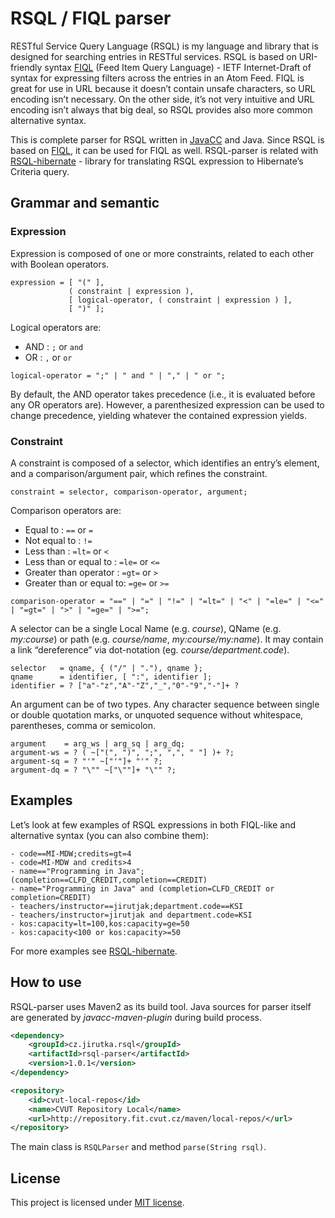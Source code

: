 # RSQL / FIQL parser

RESTful Service Query Language (RSQL) is my language and library that is designed for searching entries in RESTful services. RSQL is based on URI-friendly syntax [FIQL](http://tools.ietf.org/html/draft-nottingham-atompub-fiql-00) (Feed Item Query Language) - IETF Internet-Draft of syntax for expressing filters across the entries in an Atom Feed. FIQL is great for use in URL because it doesn’t contain unsafe characters, so URL encoding isn’t necessary. On the other side, it’s not very intuitive and URL encoding isn’t always that big deal, so RSQL provides also more common alternative syntax.

This is complete parser for RSQL written in [JavaCC](http://javacc.java.net/) and Java. Since RSQL is based on [FIQL](http://tools.ietf.org/html/draft-nottingham-atompub-fiql-00), it can be used for FIQL as well. RSQL-parser is related with [RSQL-hibernate](https://github.com/jirutka/rsql-hibernate) - library for translating RSQL expression to Hibernate’s Criteria query.


## Grammar and semantic

### Expression

Expression is composed of one or more constraints, related to each other with Boolean operators.

    expression = [ "(" ],
                 ( constraint | expression ),
                 [ logical-operator, ( constraint | expression ) ],
                 [ ")" ];

Logical operators are:

* AND : `;` or ` and `
* OR : `,` or ` or `

<!-- -->
    logical-operator = ";" | " and " | "," | " or ";

By default, the AND operator takes precedence (i.e., it is evaluated before any OR operators are). However, a parenthesized expression can be used to change precedence, yielding whatever the contained expression yields.


### Constraint

A constraint is composed of a selector, which identifies an entry’s element, and a comparison/argument pair, which refines the constraint.

    constraint = selector, comparison-operator, argument;

Comparison operators are:

* Equal to : `==` or `=`
* Not equal to : `!=`
* Less than : `=lt=` or `<`
* Less than or equal to : `=le=` or `<=`
* Greater than operator : `=gt=` or `>`
* Greater than or equal to: `=ge=` or `>=`

<!-- -->
    comparison-operator = "==" | "=" | "!=" | "=lt=" | "<" | "=le=" | "<=" | "=gt=" | ">" | "=ge=" | ">=";

A selector can be a single Local Name (e.g. _course_), QName (e.g. _my:course_) or path (e.g. _course/name_, _my:course/my:name_). It may contain a link “dereference” via dot-notation (eg. _course/department.code_).

    selector   = qname, { ("/" | "."), qname };
    qname      = identifier, [ ":", identifier ];
    identifier = ? ["a"-"z","A"-"Z","_","0"-"9","-"]+ ?

An argument can be of two types. Any character sequence between single or double quotation marks, or unquoted sequence without whitespace, parentheses, comma or semicolon.

    argument    = arg_ws | arg_sq | arg_dq;
    argument-ws = ? ( ~["(", ")", ";", ",", " "] )+ ?;
    argument-sq = ? "'" ~["'"]+ "'" ?;
    argument-dq = ? "\"" ~["\""]+ "\"" ?;


## Examples

Let’s look at few examples of RSQL expressions in both FIQL-like and alternative syntax (you can also combine them):

    - code==MI-MDW;credits=gt=4
    - code=MI-MDW and credits>4
    - name=="Programming in Java";(completion==CLFD_CREDIT,completion==CREDIT)
    - name="Programming in Java" and (completion=CLFD_CREDIT or completion=CREDIT)
    - teachers/instructor==jirutjak;department.code==KSI
    - teachers/instructor=jirutjak and department.code=KSI
    - kos:capacity=lt=100,kos:capacity=ge=50
    - kos:capacity<100 or kos:capacity>=50
	
For more examples see [RSQL-hibernate](https://github.com/jirutka/rsql-hibernate).


## How to use

RSQL-parser uses Maven2 as its build tool. Java sources for parser itself are generated by _javacc-maven-plugin_ during build process.

```xml
<dependency>
    <groupId>cz.jirutka.rsql</groupId>
    <artifactId>rsql-parser</artifactId>
    <version>1.0.1</version>
</dependency>

<repository>
    <id>cvut-local-repos</id>
    <name>CVUT Repository Local</name>
    <url>http://repository.fit.cvut.cz/maven/local-repos/</url>
</repository>
```

The main class is `RSQLParser` and method `parse(String rsql)`.


## License

This project is licensed under [MIT license](http://opensource.org/licenses/MIT).
